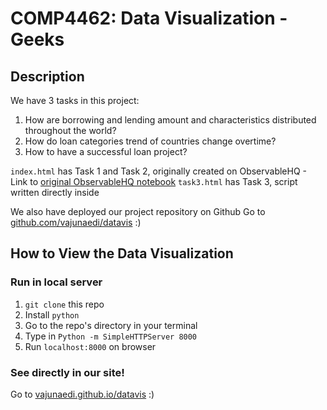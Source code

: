 # COMP4462: Data Visualization - Geeks

## Description
We have 3 tasks in this project:
1. How are borrowing and lending amount and characteristics distributed throughout the world?
2. How do loan categories trend of countries change overtime?
3. How to have a successful loan project?

`index.html` has Task 1 and Task 2, originally created on ObservableHQ - Link to [original ObservableHQ notebook](https://observablehq.com/@18emilyhung/project_map)
`task3.html` has Task 3, script written directly inside

We also have deployed our project repository on Github
Go to [github.com/vajunaedi/datavis](https://github.com/vajunaedi/datavis) :)

## How to View the Data Visualization
### Run in local server
1. `git clone` this repo
2. Install `python`
3. Go to the repo's directory in your terminal
4. Type in `Python -m SimpleHTTPServer 8000`
5. Run `localhost:8000` on browser

### See directly in our site!
Go to [vajunaedi.github.io/datavis](https://vajunaedi.github.io/datavis/) :)

